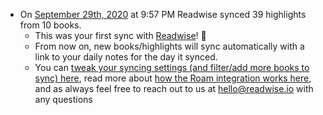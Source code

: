 - On [September 29th, 2020](<September 29th, 2020.md>) at 9:57 PM Readwise synced 39 highlights from 10 books.
    - This was your first sync with [Readwise](<Readwise.md>)! 🎉
    - From now on, new books/highlights will sync automatically with a link to your daily notes for the day it synced.
    - You can [tweak your syncing settings (and filter/add more books to sync) here](https://readwise.io/export/roam/preferences), read more about [how the Roam integration works here](https://help.readwise.io/roam), and as always feel free to reach out to us at hello@readwise.io with any questions
